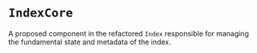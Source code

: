 # `IndexCore`

A proposed component in the refactored `Index` responsible for managing the fundamental state and metadata of the index.